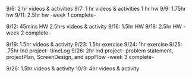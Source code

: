 9/6:    2 hr videos & activities
9/7:    1 hr videos & activities
        1 hr hw
9/9:    1.75hr hw
9/11:   2.5hr hw
  -week 1 complete-

9/12:   45mins HW
        2.5hrs videos & activity
9/16:   1.5hr HW
9/18:   2.5hr HW
  -week 2 complete-

9/19:   1.5hr videos & activity
9/23:   1.5hr exercise
9/24:   1hr exercise
9/25:   .75hr Ind project- timeLog
9/26:   2hr Ind project- problem statement, projectPlan, ScreenDesign, and appFlow
-week 3 complete-

9/26:   1.5hr videos & activity
10/3:   4hr videos & activity 
